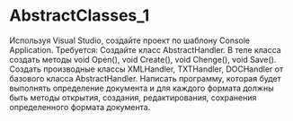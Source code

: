 # AbstractClasses_1
Используя Visual Studio, создайте проект по шаблону Console Application.
Требуется:
Создайте класс AbstractHandler.
В теле класса создать методы void Open(), void Create(), void Chenge(), void Save().
Создать производные классы XMLHandler, TXTHandler, DOCHandler от базового класса AbstractHandler.
Написать программу, которая будет выполнять определение документа и для каждого формата должны
быть методы открытия, создания, редактирования, сохранения определенного формата документа.
